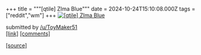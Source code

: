 +++
title = """[qtile] ZIma Blue"""
date = 2024-10-24T15:10:08.000Z
tags = ["reddit","wm"]
+++
[![[qtile] ZIma Blue](https://a.thumbs.redditmedia.com/3QffA8bOaY_kNeb07LE4qEGgYkLbRc6ivgGHhdgth40.jpg "[qtile] ZIma Blue")](https://www.reddit.com/r/unixporn/comments/1gb4x5b/qtile_zima_blue/)

submitted by [/u/ToyMaker51](https://www.reddit.com/user/ToyMaker51)  
[\[link\]](https://www.reddit.com/gallery/1gb4x5b) [\[comments\]](https://www.reddit.com/r/unixporn/comments/1gb4x5b/qtile_zima_blue/)

[[source]](https://www.reddit.com/r/unixporn/comments/1gb4x5b/qtile_zima_blue/)
